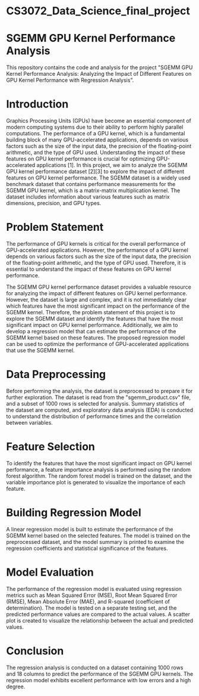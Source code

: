 # CS3072_Data_Science_final_project

# SGEMM GPU Kernel Performance Analysis
This repository contains the code and analysis for the project "SGEMM GPU Kernel Performance Analysis: Analyzing the Impact of Different Features on GPU Kernel Performance with Regression Analysis".

# Introduction
Graphics Processing Units (GPUs) have become an essential component of modern computing systems due to their ability to perform highly parallel computations. The performance of a GPU kernel, which is a fundamental building block of many GPU-accelerated applications, depends on various factors such as the size of the input data, the precision of the floating-point arithmetic, and the type of GPU used. Understanding the impact of these features on GPU kernel performance is crucial for optimizing GPU-accelerated applications [1].
In this project, we aim to analyze the SGEMM GPU kernel performance dataset [2][3] to explore the impact of different features on GPU kernel performance. The SGEMM dataset is a widely used benchmark dataset that contains performance measurements for the SGEMM GPU kernel, which is a matrix-matrix multiplication kernel. The dataset includes information about various features such as matrix dimensions, precision, and GPU types.

# Problem Statement
The performance of GPU kernels is critical for the overall performance of GPU-accelerated applications. However, the performance of a GPU kernel depends on various factors such as the size of the input data, the precision of the floating-point arithmetic, and the type of GPU used. Therefore, it is essential to understand the impact of these features on GPU kernel performance.

The SGEMM GPU kernel performance dataset provides a valuable resource for analyzing the impact of different features on GPU kernel performance. However, the dataset is large and complex, and it is not immediately clear which features have the most significant impact on the performance of the SGEMM kernel. Therefore, the problem statement of this project is to explore the SGEMM dataset and identify the features that have the most significant impact on GPU kernel performance. Additionally, we aim to develop a regression model that can estimate the performance of the SGEMM kernel based on these features. The proposed regression model can be used to optimize the performance of GPU-accelerated applications that use the SGEMM kernel.

# Data Preprocessing
Before performing the analysis, the dataset is preprocessed to prepare it for further exploration. The dataset is read from the "sgemm_product.csv" file, and a subset of 1000 rows is selected for analysis. Summary statistics of the dataset are computed, and exploratory data analysis (EDA) is conducted to understand the distribution of performance times and the correlation between variables.

# Feature Selection
To identify the features that have the most significant impact on GPU kernel performance, a feature importance analysis is performed using the random forest algorithm. The random forest model is trained on the dataset, and the variable importance plot is generated to visualize the importance of each feature.

# Building Regression Model
A linear regression model is built to estimate the performance of the SGEMM kernel based on the selected features. The model is trained on the preprocessed dataset, and the model summary is printed to examine the regression coefficients and statistical significance of the features.

# Model Evaluation
The performance of the regression model is evaluated using regression metrics such as Mean Squared Error (MSE), Root Mean Squared Error (RMSE), Mean Absolute Error (MAE), and R-squared (coefficient of determination). The model is tested on a separate testing set, and the predicted performance values are compared to the actual values. A scatter plot is created to visualize the relationship between the actual and predicted values.

# Conclusion
The regression analysis is conducted on a dataset containing 1000 rows and 18 columns to predict the performance of the SGEMM GPU kernels. The regression model exhibits excellent performance with low errors and a high degree.
